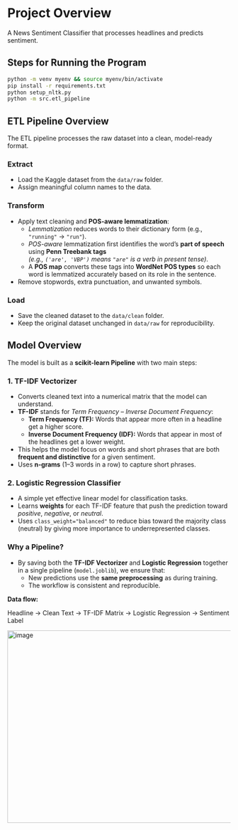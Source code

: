 # Project Overview
A News Sentiment Classifier that processes headlines and predicts sentiment.

## Steps for Running the Program

```bash
python -m venv myenv && source myenv/bin/activate
pip install -r requirements.txt
python setup_nltk.py
python -m src.etl_pipeline
```

## ETL Pipeline Overview

The ETL pipeline processes the raw dataset into a clean, model-ready format.

### **Extract**
- Load the Kaggle dataset from the `data/raw` folder.
- Assign meaningful column names to the data.

### **Transform**
- Apply text cleaning and **POS-aware lemmatization**:
  - *Lemmatization* reduces words to their dictionary form (e.g., `"running"` → `"run"`).
  - *POS-aware* lemmatization first identifies the word’s **part of speech** using **Penn Treebank tags**  
    *(e.g., `('are', 'VBP')` means `"are"` is a verb in present tense)*.
  - A **POS map** converts these tags into **WordNet POS types** so each word is lemmatized accurately based on its role in the sentence.
- Remove stopwords, extra punctuation, and unwanted symbols.

### **Load**
- Save the cleaned dataset to the `data/clean` folder.
- Keep the original dataset unchanged in `data/raw` for reproducibility.
  
## Model Overview

The model is built as a **scikit-learn Pipeline** with two main steps:

### 1. TF-IDF Vectorizer
- Converts cleaned text into a numerical matrix that the model can understand.
- **TF-IDF** stands for *Term Frequency – Inverse Document Frequency*:
  - **Term Frequency (TF):** Words that appear more often in a headline get a higher score.
  - **Inverse Document Frequency (IDF):** Words that appear in most of the headlines get a lower weight.
- This helps the model focus on words and short phrases that are both **frequent and distinctive** for a given sentiment.
- Uses **n-grams** (1–3 words in a row) to capture short phrases.

### 2. Logistic Regression Classifier
- A simple yet effective linear model for classification tasks.
- Learns **weights** for each TF-IDF feature that push the prediction toward *positive*, *negative*, or *neutral*.
- Uses `class_weight="balanced"` to reduce bias toward the majority class (neutral) by giving more importance to underrepresented classes.

### Why a Pipeline?
- By saving both the **TF-IDF Vectorizer** and **Logistic Regression** together in a single pipeline (`model.joblib`), we ensure that:
  - New predictions use the **same preprocessing** as during training.
  - The workflow is consistent and reproducible.

**Data flow:**

Headline → Clean Text → TF-IDF Matrix → Logistic Regression → Sentiment Label

<img width="801" height="433" alt="image" src="https://github.com/user-attachments/assets/2025416d-76e5-42e5-b8ee-93a43b383a16" />

